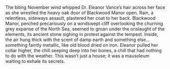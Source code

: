The biting November wind whipped Dr. Eleanor Vance’s hair across her face as she wrestled the heavy oak door of Blackwood Manor open.  Rain, a relentless, sideways assault, plastered her coat to her back.  Blackwood Manor, perched precariously on a windswept cliff overlooking the churning grey expanse of the North Sea, seemed to groan under the onslaught of the elements, its ancient stone sighing in protest against the tempest.  Inside, the air hung thick with the scent of damp earth and something else… something faintly metallic, like old blood dried on iron.  Eleanor pulled her collar higher, the chill seeping deep into her bones, a chill that had nothing to do with the weather.  This wasn’t just a house; it was a mausoleum waiting to exhale its secrets.
